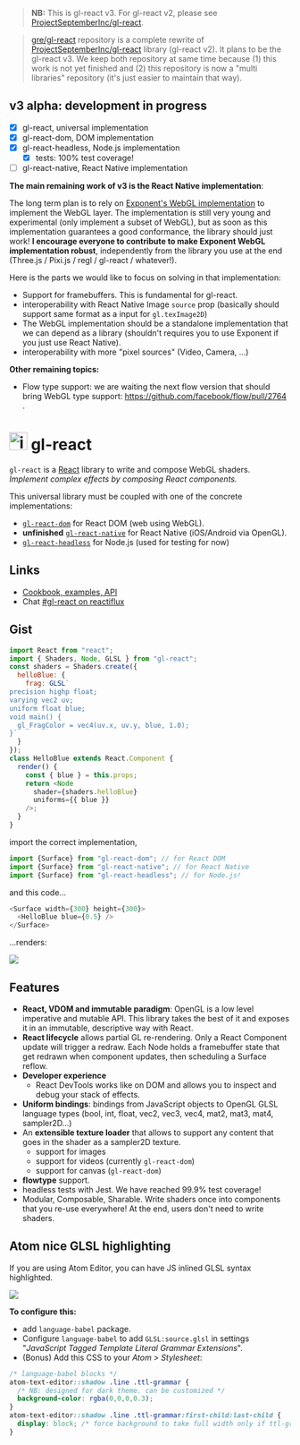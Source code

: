 > **NB:** This is gl-react v3. For gl-react v2, please see [ProjectSeptemberInc/gl-react](https://github.com/ProjectSeptemberInc/gl-react).

> [gre/gl-react](https://github.com/gre/gl-react) repository is a complete rewrite of [ProjectSeptemberInc/gl-react](https://github.com/ProjectSeptemberInc/gl-react) library (gl-react v2).
It plans to be the gl-react v3.
We keep both repository at same time because (1) this work is not yet finished and (2) this repository is now a "multi libraries" repository (it's just easier to maintain that way).

## v3 alpha: development in progress

- [x] gl-react, universal implementation
- [x] gl-react-dom, DOM implementation
- [x] gl-react-headless, Node.js implementation
  - [x] tests: 100% test coverage!
- [ ] gl-react-native, React Native implementation

**The main remaining work of v3 is the React Native implementation**:

The long term plan is to rely on [Exponent's WebGL implementation](https://docs.getexponent.com/versions/v11.0.0/sdk/gl-view.html) to implement the WebGL layer. The implementation is still very young and experimental (only implement a subset of WebGL), but as soon as this implementation guarantees a good conformance, the library should just work! **I encourage everyone to contribute to make Exponent WebGL implementation robust**, independently from the library you use at the end (Three.js / Pixi.js / regl / gl-react / whatever!).

Here is the parts we would like to focus on solving in that implementation:
- Support for framebuffers. This is fundamental for gl-react.
- interoperability with React Native Image `source` prop (basically should support same format as a input for `gl.texImage2D`)
- The WebGL implementation should be a standalone implementation that we can depend as a library (shouldn't requires you to use Exponent if you just use React Native).
- interoperability with more "pixel sources" (Video, Camera, ...)


**Other remaining topics:**
- Flow type support: we are waiting the next flow version that should bring WebGL type support: https://github.com/facebook/flow/pull/2764 .

<img width="32" alt="icon" src="https://cloud.githubusercontent.com/assets/211411/9813786/eacfcc24-5888-11e5-8f9b-5a907a2cbb21.png"> gl-react
========

`gl-react` is a [React](https://facebook.github.io/react/) library to write and compose WebGL shaders. *Implement complex effects by composing React components.*

This universal library must be coupled with one of the concrete implementations:

- [`gl-react-dom`](packages/gl-react-dom/) for React DOM (web using WebGL).
- **unfinished** [`gl-react-native`](packages/gl-react-native/) for React Native (iOS/Android via OpenGL).
- [`gl-react-headless`](packages/gl-react-headless/) for Node.js (used for testing for now)


## Links

- [Cookbook, examples, API](https://gl-react-cookbook.surge.sh)
- Chat [#gl-react on reactiflux](https://discordapp.com/channels/102860784329052160/106102146109325312)


## Gist

```js
import React from "react";
import { Shaders, Node, GLSL } from "gl-react";
const shaders = Shaders.create({
  helloBlue: {
    frag: GLSL`
precision highp float;
varying vec2 uv;
uniform float blue;
void main() {
  gl_FragColor = vec4(uv.x, uv.y, blue, 1.0);
}`
  }
});
class HelloBlue extends React.Component {
  render() {
    const { blue } = this.props;
    return <Node
      shader={shaders.helloBlue}
      uniforms={{ blue }}
    />;
  }
}
```

import the correct implementation,

```js
import {Surface} from "gl-react-dom"; // for React DOM
import {Surface} from "gl-react-native"; // for React Native
import {Surface} from "gl-react-headless"; // for Node.js!
```

and this code...

```js
<Surface width={300} height={300}>
  <HelloBlue blue={0.5} />
</Surface>
```

...renders:

![](https://cloud.githubusercontent.com/assets/211411/9386550/432492c6-475c-11e5-9328-f3d5187298c1.jpg)


## Features

- **React, VDOM and immutable paradigm**: OpenGL is a low level imperative and mutable API. This library takes the best of it and exposes it in an immutable, descriptive way with React.
- **React lifecycle** allows partial GL re-rendering. Only a React Component update will trigger a redraw. Each Node holds a framebuffer state that get redrawn when component updates, then scheduling a Surface reflow.
- **Developer experience**
  - React DevTools works like on DOM and allows you to inspect and debug your stack of effects.
- **Uniform bindings**: bindings from JavaScript objects to OpenGL GLSL language types (bool, int, float, vec2, vec3, vec4, mat2, mat3, mat4, sampler2D...)
- An **extensible texture loader** that allows to support any content that goes in the shader as a sampler2D texture.
  - support for images
  - support for videos (currently `gl-react-dom`)
  - support for canvas (`gl-react-dom`)
- **flowtype** support.
- headless tests with Jest. We have reached 99.9% test coverage!
- Modular, Composable, Sharable. Write shaders once into components that you re-use everywhere! At the end, users don't need to write shaders.

## Atom nice GLSL highlighting

If you are using Atom Editor, you can have JS inlined GLSL syntax highlighted.

![](https://cloud.githubusercontent.com/assets/211411/20623048/0527cce2-b306-11e6-85ee-5020be994c10.png)

**To configure this:**

- add `language-babel` package.
- Configure `language-babel` to add `GLSL:source.glsl` in settings "*JavaScript Tagged Template Literal Grammar Extensions*".
- (Bonus) Add this CSS to your *Atom > Stylesheet*:
```css
/* language-babel blocks */
atom-text-editor::shadow .line .ttl-grammar {
  /* NB: designed for dark theme. can be customized */
  background-color: rgba(0,0,0,0.3);
}
atom-text-editor::shadow .line .ttl-grammar:first-child:last-child {
  display: block; /* force background to take full width only if ttl-grammar is alone in the line. */
}
```
